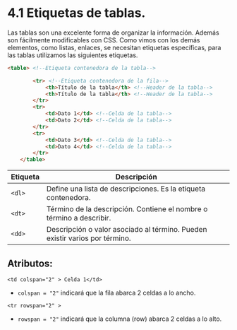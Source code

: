# **4.1 Etiquetas de tablas.**

Las tablas son una excelente forma de organizar la información. Además son fácilmente modificables con CSS. Como vimos con los demás elementos, como listas, enlaces, se necesitan etiquetas específicas, para las tablas utilizamos las siguientes etiquetas. 

```html
<table> <!--Etiqueta contenedora de la tabla-->

        <tr> <!--Etiqueta contenedora de la fila-->
            <th>Título de la tabla</th> <!--Header de la tabla-->
            <th>Título de la tabla</th> <!--Header de la tabla-->
        </tr>
        <tr>
            <td>Dato 1</td> <!--Celda de la tabla-->
            <td>Dato 2</td> <!--Celda de la tabla-->
        </tr>
        <tr>
            <td>Dato 3</td> <!--Celda de la tabla-->
            <td>Dato 4</td> <!--Celda de la tabla-->
        </tr>
    </table>
```
| **Etiqueta** | **Descripción**              |
|------|-----------------------------------------------------------------------------|
| `<dl>` | Define una lista de descripciones. Es la etiqueta contenedora.              |
| `<dt>` | Término de la descripción. Contiene el nombre o término a describir.        |
| `<dd>` | Descripción o valor asociado al término. Pueden existir varios por término. |

## **Atributos**:

`<td colspan="2" > Celda 1</td> `
* `colspan = "2"` indicará que la fila abarca 2 celdas a lo ancho. 

`<tr rowspan="2" > `

* `rowspan = "2"` indicará que la columna (row) abarca 2 celdas a lo alto.